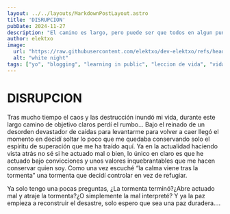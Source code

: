 ```yaml
---
layout: ../../layouts/MarkdownPostLayout.astro
title: 'DISRUPCION'
pubDate: 2024-11-27
description: "El camino es largo, pero puede ser que todos en algun punto tengamos oportunidad a cambiarlo"
author: elektxo
image:
  url: "https://raw.githubusercontent.com/elektxo/dev-elektxo/refs/heads/main/src/pages/imgs/disrupcion.jpg"
  alt: "white night"
tags: ["yo", "blogging", "learning in public", "leccion de vida", "vida", "cambio", "superacion"]
---
```

# DISRUPCION

Tras mucho tiempo el caos y las destrucción inundó mi vida, durante este largo camino de objetivo claros perdí el rumbo…
Bajo el reinado de un desorden devastador de caídas para levantarme para volver a caer llegó el momento en decidí soltar lo poco que me quedaba conservando solo el espíritu de superación que me ha traído aquí. Ya en la actualidad haciendo vista atrás no sé si he actuado mal o bien, lo único en claro es que he actuado bajo convicciones y unos valores inquebrantables que me hacen conservar quien soy. Como una vez escuché “la calma viene tras la tormenta” una tormenta que decidí controlar en vez de refugiar.

Ya solo tengo una pocas preguntas, ¿La tormenta terminó?¿Abre actuado mal y atraje la tormenta?¿O simplemente la mal interpreté? Y ya la paz empieza a reconstruir el desastre, solo espero que sea una paz duradera….